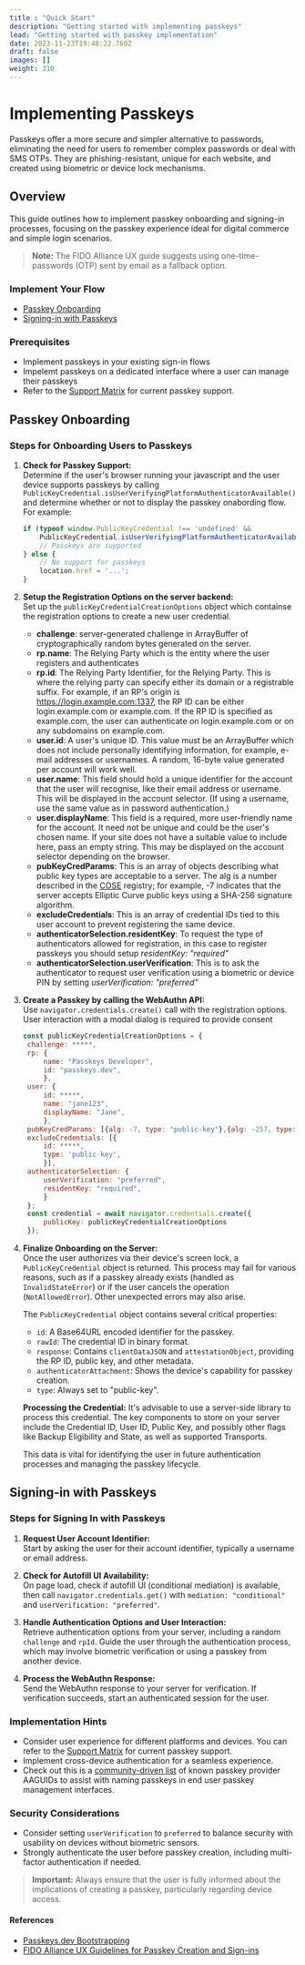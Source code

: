 ```yaml
---
title : "Quick Start"
description: "Getting started with implementing passkeys"
lead: "Getting started with passkey implementation"
date: 2023-11-23T19:48:22.760Z
draft: false
images: []
weight: 310
---
```


# Implementing Passkeys

Passkeys offer a more secure and simpler alternative to passwords, eliminating the need for users to remember complex passwords or deal with SMS OTPs. They are phishing-resistant, unique for each website, and created using biometric or device lock mechanisms.

## Overview

This guide outlines how to implement passkey onboarding and signing-in processes, focusing on the passkey experience ideal for digital commerce and simple login scenarios.

> **Note:** The FIDO Alliance UX guide suggests using one-time-passwords (OTP) sent by email as a fallback option.

### Implement Your Flow

- [Passkey Onboarding](#passkey-onboarding)
- [Signing-in with Passkeys](#signing-in-with-passkeys)

### Prerequisites

- Implement passkeys in your existing sign-in flows
- Impelemt passkeys on a dedicated interface where a user can manage their passkeys
- Refer to the [Support Matrix](https://passkeys.dev/device-support/#matrix) for current passkey support.

## Passkey Onboarding

### Steps for Onboarding Users to Passkeys

1. **Check for Passkey Support:**  
   Determine if the user's browser running your javascript and the user device supports passkeys by calling `PublicKeyCredential.isUserVerifyingPlatformAuthenticatorAvailable()` and determine whether or not to display the passkey onabording flow. For example:
   ```javascript
   if (typeof window.PublicKeyCredential !== 'undefined' &&
       PublicKeyCredential.isUserVerifyingPlatformAuthenticatorAvailable()) {
       // Passkeys are supported
   } else {
       // No support for passkeys
       location.href = '...';
   }
   ```
2. **Setup the Registration Options on the server backend:**  
   Set up the `publicKeyCredentialCreationOptions` object which containse the registration options to create a new user credential.
   - **challenge**: server-generated challenge in ArrayBuffer of cryptographically random bytes generated on the server.
   - **rp.name**: The Relying Party which is the entity where the user registers and authenticates
   - **rp.id**: The Relying Party Identifier, for the Relying Party. This is where the relying party can specify either its domain or a registrable suffix. For example, if an RP's origin is https://login.example.com:1337, the RP ID can be either login.example.com or example.com. If the RP ID is specified as example.com, the user can authenticate on login.example.com or on any subdomains on example.com.
   - **user.id**: A user's unique ID. This value must be an ArrayBuffer which does not include personally identifying information, for example, e-mail addresses or usernames. A random, 16-byte value generated per account will work well.
   - **user.name**: This field should hold a unique identifier for the account that the user will recognise, like their email address or username. This will be displayed in the account selector. (If using a username, use the same value as in password authentication.)
   - **user.displayName**: This field is a required, more user-friendly name for the account. It need not be unique and could be the user's chosen name. If your site does not have a suitable value to include here, pass an empty string. This may be displayed on the account selector depending on the browser.
   - **pubKeyCredParams**: This is an array of objects describing what public key types are acceptable to a server. The alg is a number described in the [COSE](https://www.iana.org/assignments/cose/cose.xhtml#algorithms) registry; for example, -7 indicates that the server accepts Elliptic Curve public keys using a SHA-256 signature algorithm.
   - **excludeCredentials**: This is an array of credential IDs tied to this user account to prevent registering the same device.
   - **authenticatorSelection.residentKey**: To request the type of authenticators allowed for registration, in this case to register passkeys you should setup _residentKey: "required"_
   - **authenticatorSelection.userVerification**: This is to ask the authenticator to request user verification using a biometric or device PIN by setting _userVerification: "preferred"_

3. **Create a Passkey by calling the WebAuthn API:**  
   Use `navigator.credentials.create()` call with the registration options. User interaction with a modal dialog is required to provide consent
   ```javascript
   const publicKeyCredentialCreationOptions = {
    challenge: *****,
    rp: {
        name: "Passkeys Developer",
        id: "passkeys.dev",
        },
    user: {
        id: *****,
        name: "jane123",
        displayName: "Jane",
        },
    pubKeyCredParams: [{alg: -7, type: "public-key"},{alg: -257, type: "public-key"}],
    excludeCredentials: [{
        id: *****,
        type: 'public-key',
        }],
    authenticatorSelection: {
        userVerification: "preferred",
        residentKey: "required",
        }
    };
    const credential = await navigator.credentials.create({
        publicKey: publicKeyCredentialCreationOptions
    });
    ```

4. **Finalize Onboarding on the Server:**  
   Once the user authorizes via their device's screen lock, a `PublicKeyCredential` object is returned. This process may fail for various reasons, such as if a passkey already exists (handled as `InvalidStateError`) or if the user cancels the operation (`NotAllowedError`). Other unexpected errors may also arise.

   The `PublicKeyCredential` object contains several critical properties:
   - `id`: A Base64URL encoded identifier for the passkey.
   - `rawId`: The credential ID in binary format.
   - `response`: Contains `clientDataJSON` and `attestationObject`, providing the RP ID, public key, and other metadata.
   - `authenticatorAttachment`: Shows the device's capability for passkey creation.
   - `type`: Always set to "public-key".

   **Processing the Credential:**
   It's advisable to use a server-side library to process this credential. The key components to store on your server include the Credential ID, User ID, Public Key, and possibly other flags like Backup Eligibility and State, as well as supported Transports.

   This data is vital for identifying the user in future authentication processes and managing the passkey lifecycle.

## Signing-in with Passkeys

### Steps for Signing In with Passkeys

1. **Request User Account Identifier:**  
   Start by asking the user for their account identifier, typically a username or email address.

2. **Check for Autofill UI Availability:**  
   On page load, check if autofill UI (conditional mediation) is available, then call `navigator.credentials.get()` with `mediation: "conditional"` and `userVerification: "preferred"`.

3. **Handle Authentication Options and User Interaction:**  
   Retrieve authentication options from your server, including a random `challenge` and `rpId`. Guide the user through the authentication process, which may involve biometric verification or using a passkey from another device.

4. **Process the WebAuthn Response:**  
   Send the WebAuthn response to your server for verification. If verification succeeds, start an authenticated session for the user.

### Implementation Hints

- Consider user experience for different platforms and devices. You can refer to the [Support Matrix](https://passkeys.dev/device-support/#matrix) for current passkey support.
- Implement cross-device authentication for a seamless experience.
- Check out this is a [community-driven list](https://github.com/passkeydeveloper/passkey-authenticator-aaguids/blob/main/aaguid.json) of known passkey provider AAGUIDs to assist with naming passkeys in end user passkey management interfaces.

### Security Considerations

- Consider setting `userVerification` to `preferred` to balance security with usability on devices without biometric sensors.
- Strongly authenticate the user before passkey creation, including multi-factor authentication if needed.

> **Important:** Always ensure that the user is fully informed about the implications of creating a passkey, particularly regarding device access.

#### References

- [Passkeys.dev Bootstrapping](https://passkeys.dev/docs/use-cases/bootstrapping)
- [FIDO Alliance UX Guidelines for Passkey Creation and Sign-ins](https://fidoalliance.org/ux-guidelines-for-passkey-creation-and-sign-ins/)